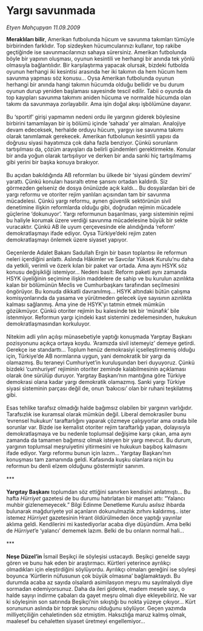 # Yargı savunmada

*Etyen Mahçupyan 11.09.2009*

<div class="taraf_structure_2col_1zq">
<div class="margen_n">



 <p><b>Meraklıları bilir</b>, Amerikan futbolunda hücum ve savunma takımları tümüyle birbirinden farklıdır. Top sizdeyken hücumcularınızı kullanır, top rakibe geçtiğinde ise savunmacılarınızı sahaya sürersiniz. Amerikan futbolunda böyle bir yapının oluşması, oyunun kesintili ve herhangi bir anında tek yönlü olmasıyla bağlantılıdır. Bir karşılaştırma yapacak olursak, bizdeki futbolda oyunun herhangi iki kesintisi arasında her iki takımın da hem hücum hem savunma yapması söz konusu... Oysa Amerikan futbolunda oyunun herhangi bir anında hangi takımın hücumda olduğu bellidir ve bu durum oyunun durup yeniden başlaması sayesinde tescil edilir. Tabii o oyunda da top kayıpları savunma takımını aniden hücuma ve normalde hücumda olan takımı da savunmaya zorlayabilir. Ama işin doğal akışı işbölümüne dayanır. <br/><br/>Bu ‘sportif’ girişi yapmamın nedeni ordu ile yargının giderek böylesine birbirini tamamlayan bir iş bölümü içinde ‘sahada’ yer almaları. Analojiye devam edeceksek, herhalde orduyu hücum, yargıyı ise savunma takımı olarak tanımlamak gerekecek. Amerikan futbolunun kesintili yapısı da doğrusu siyasi hayatımıza çok daha fazla benziyor. Çünkü sorunların tartışılması da, çözüm arayışları da belirli gündemleri gerektirmekte. Konular bir anda yoğun olarak tartışılıyor ve derken bir anda sanki hiç tartışılmamış gibi yerini bir başka konuya bırakıyor. <br/><br/>Bu açıdan bakıldığında AB reformları bu ülkede bir ‘siyasi gündem devrimi’ yarattı. Çünkü konuları hasıraltı etme şansını ortadan kaldırdı. Siz görmezden gelseniz de dosya önünüzde açık kaldı... Bu dosyalardan biri de yargı reformu ve otoriter rejim yanlıları açısından tam bir savunma mücadelesi. Çünkü yargı reformu, aynen güvenlik sektörünün sivil denetimine ilişkin reformlarda olduğu gibi, doğrudan rejimin mücadele güçlerine ‘dokunuyor’. Yargı reformunun başarılması, yargı sisteminin rejimi bu haliyle korumak üzere verdiği savunma mücadelesine büyük bir sekte vuracaktır. Çünkü AB ile uyum çerçevesinde ele alındığında ‘reform’ demokratlaşmayı ifade ediyor. Oysa Türkiye’deki rejim zaten demokratlaşmayı önlemek üzere siyaset yapıyor. <br/><br/>Geçenlerde Adalet Bakanı Sadullah Ergin bir basın toplantısı ile reformun neleri içerdiğini anlattı. Aslında Hâkimler ve Savcılar Yüksek Kurulu’nu daha da yetkili, verimli ve özerk kılan bir paket var ortada. Ama aynı HSYK söz konusu değişikliği istemiyor... Nedeni basit: Reform paketi aynı zamanda HSYK üyeliğinin seçimine ilişkin maddelere de sahip ve bu kurulun azınlıkta kalan bir bölümünün Meclis ve Cumhurbaşkanı tarafından seçilmesini öngörüyor. Bu konuda dikkatli davranılmış... HSYK altındaki bütün çalışma komisyonlarında da yasama ve yürütmeden gelecek üye sayısının azınlıkta kalması sağlanmış. Ama yine de HSYK’yı tatmin etmek mümkün gözükmüyor. Çünkü otoriter rejimin bu kalesinde tek bir ‘münafık’ bile istenmiyor. Reformun yargı içindeki kast sistemini zedelemesinden, hukukun demokratlaşmasından korkuluyor. <br/><br/>Nitekim adli yılın açılışı münasebetiyle yaptığı konuşmada Yargıtay Başkanı pozisyonunu açıkça ortaya koydu. ‘Aramızda sivil istemeyiz’ demeye getirdi. Gerekçe ise standarttı... Toplum henüz demokrasiyi içselleştirmemiş olduğu için, Türkiye’de AB normlarına uygun, yani demokratik bir yargı da olamazmış. Bu teraneyi Cumhuriyet’in kuruluşundan beri duyuyoruz. Çünkü bizdeki ‘cumhuriyet’ rejiminin otoriter zeminde kalabilmesinin açıklaması olarak öne sürülüp duruyor. Yargıtay Başkanı’nın mantığına göre Türkiye demokrasi olana kadar yargı demokratik olamazmış. Sanki yargı Türkiye siyasi sisteminin parçası değil de, onun ‘bakıcısı’ olan bir ruhani teşkilatmış gibi. <br/><br/>Esas tehlike tarafsız olmadığı halde bağımsız olabilen bir yargının varlığıdır. Tarafsızlık ise kuramsal olarak mümkün değil. Liberal demokrasiler bunu ‘evrensel hukukun’ taraftarlığını yaparak çözmeye çalışıyorlar ama orada bile sorunlar var. Bizde ise kemalist otoriter rejim taraftarlığı yapan, dolayısıyla demokratlaşmaya ve bu nedenle toplumsal değişime karşı çıkan, ama aynı zamanda da tamamen bağımsız olmak isteyen bir yargı mevcut. Bu durum, yargının toplumsal meşruiyetini yitirmesini ve hukukun başıboş kalmasını ifade ediyor. Yargı reformu bunun için lazım... Yargıtay Başkanı’nın konuşması tam zamanında geldi. Kafasında kuşku olanlara niçin bu reformun bu denli elzem olduğunu göstermiştir sanırım. <br/><br/>***<b> <br/><br/>Yargıtay Başkanı</b> toplumdan söz ettiğini sanırken kendisini anlatmıştı... Bu hafta <i>Hürriyet</i> gazetesi de bu durumu hatırlatan bir manşet attı: “Yalancı muhbir gizlenemeyecek.” Bilgi Edinme Denetleme Kurulu asılsız ihbarda bulunarak mağduriyete yol açanların dokunulmazlık zırhını kaldırmış.. ister istemez <i>Hürriyet</i> gazetesinin Hrant öldürülmeden önce yaptığı yayınlar aklıma geldi. Kendilerini mi kastediyorlar acaba diye düşündüm. Ama belki de <i>Hürriyet</i>’e ‘yalancı’ dememek lazım. Belki de bu onların normal hali... <br/><br/>***<b> <br/><br/>Neşe Düzel’in</b> İsmail Beşikçi ile söyleşisi ustacaydı. Beşikçi genelde saygı gören ve bunu hak eden bir araştırmacı. Kürtleri yeterince ayrılıkçı olmadıkları için eleştirdiğini söylüyordu. Ayrılıkçı olmaları gereğini ise söyleşi boyunca ‘Kürtlerin nüfusunun çok büyük olmasına’ bağlamaktaydı. Bu durumda acaba az sayıda olsalardı asimilasyon meşru mu sayılmalıydı diye sormadan edemiyorsunuz. Daha da ileri giderek, madem mesele sayı, o halde sayıyı indirme çabaları da gayet meşru olmalı diye ekleyebiliriz. Ne var ki söyleşinin son satırında Beşikçi’nin sıkıştığı bu nokta yüzeye çıkıyor... Kürt sorununun aslında bir toprak sorunu olduğunu söylüyor. Geçen yazımda milliyetçiliğin cehaletinden söz etmiştim. Haksızlığa maruz kalmış olmak, maalesef bu cehaletten siyaset üretmeyi engellemiyor...</p>
<br/>
<br/>
<br/>



<br/>


<div id="taraf_not">
</div>

</div>


</div>
